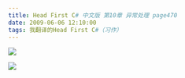 ```yaml
---
title: Head First C# 中文版 第10章 异常处理 page470
date: 2009-06-06 12:10:00
tags: 我翻译的Head First C#（习作）
---
```

![](https://p-blog.csdn.net/images/p_blog_csdn_net/cuipengfei1/EntryImages/20090606/2009-06-06_12-01-01.jpg)

![](https://p-blog.csdn.net/images/p_blog_csdn_net/cuipengfei1/EntryImages/20090606/2009-06-06_12-01-13.jpg)



